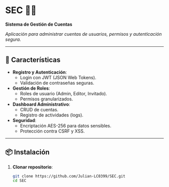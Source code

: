 # SEC 💼🔐  
**Sistema de Gestión de Cuentas**  

*Aplicación para administrar cuentas de usuarios, permisos y autenticación segura.*  

---

## 🚀 Características  
- **Registro y Autenticación**:  
  - Login con JWT (JSON Web Tokens).  
  - Validación de contraseñas seguras.  
- **Gestión de Roles**:  
  - Roles de usuario (Admin, Editor, Invitado).  
  - Permisos granularizados.  
- **Dashboard Administrativo**:  
  - CRUD de cuentas.  
  - Registro de actividades (logs).  
- **Seguridad**:  
  - Encriptación AES-256 para datos sensibles.  
  - Protección contra CSRF y XSS.  

---

## 📦 Instalación  
1. **Clonar repositorio**:  
   ```bash  
   git clone https://github.com/Julian-LC0399/SEC.git  
   cd SEC  
